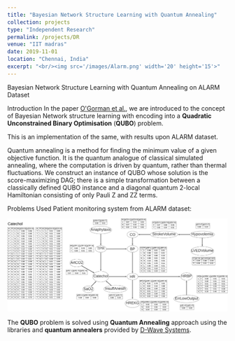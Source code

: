 ```yaml
---
title: "Bayesian Network Structure Learning with Quantum Annealing"
collection: projects
type: "Independent Research"
permalink: /projects/DR
venue: "IIT madras"
date: 2019-11-01
location: "Chennai, India"
excerpt: "<br/><img src='/images/Alarm.png' width='20' height='15'>"
---
```


Bayesian Network Structure Learning with Quantum Annealing on ALARM Dataset

Introduction
In the paper [O'Gorman et al.](https://doi.org/10.1140/epjst/e2015-02349-9), we are introduced to the concept of Bayesian Network structure learning with  encoding into a **Quadratic Unconstrained Binary Optimisation** (**QUBO**) problem. 

This is an implementation of the same, with results upon ALARM dataset.


Quantum annealing is a method for finding the minimum value of a given objective function. It is the quantum analogue of classical simulated annealing,
where the computation is driven by quantum, rather than thermal fluctuations. We construct an instance of QUBO whose solution is the score-maximizing DAG; there is a simple transformation between a classically defined QUBO instance and a diagonal quantum 2-local Hamiltonian consisting of only Pauli Z and ZZ terms. 

Problems Used
Patient monitoring system from ALARM dataset:

<img src='/images/Alarm.png'>

The **QUBO** problem is solved using **Quantum Annealing** approach using the libraries and **quantum annealers** provided by [D-Wave Systems](https://www.dwavesys.com/).
